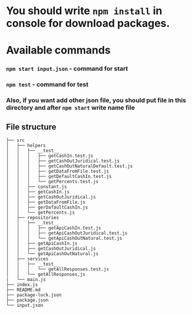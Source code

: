# You should write `npm install` in console for download packages.

# Available commands

### `npm start input.json` - command for start

### `npm test` - command for test

### Also, if you want add other json file, you should put file in this directory and after `npm start` write name file

## File structure 

```
├── src
│   ├── helpers
│   │   ├── __test__
│   │   │   ├── getCashIn.test.js
│   │   │   ├── getCashOutJuridical.test.js
│   │   │   ├── getCashOutNaturalDefault.test.js
│   │   │   ├── getDataFromFile.test.js
│   │   │   ├── getDefaultCashIn.test.js
│   │   │   └── getPercents.test.js
│   │   ├── constant.js
│   │   ├── getCashIn.js
│   │   ├── getCashOutJuridical.js
│   │   ├── getDataFromFile.js
│   │   ├── gerDafaultCashIn.js
│   │   └── getPercents.js
│   ├── repositories
│   │   ├── __test__
│   │   │   ├── getApiCashIn.test.js
│   │   │   ├── getApiCashOutJuridical.test.js
│   │   │   └── getApiCashOutNatural.test.js
│   │   ├── getApiCashIn.js
│   │   ├── getCashOutJuridical.js
│   │   └── getApiCashOutNatural.js
│   ├── services
│   │   ├── __test__
│   │   │   └── getAllResponses.test.js
│   │   └── getAllResponses,js
|   └── main.js
├── index.js
├── README.md
├── package-lock.json
├── package.json
└── input.json
```
